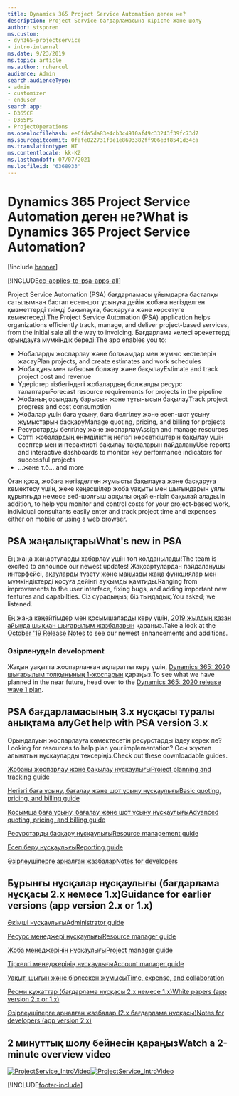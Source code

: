 ```yaml
---
title: Dynamics 365 Project Service Automation деген не?
description: Project Service бағдарламасына кіріспе және шолу
author: stsporen
ms.custom:
- dyn365-projectservice
- intro-internal
ms.date: 9/23/2019
ms.topic: article
ms.author: ruhercul
audience: Admin
search.audienceType:
- admin
- customizer
- enduser
search.app:
- D365CE
- D365PS
- ProjectOperations
ms.openlocfilehash: ee6fda5da83e4cb3c4910af49c33243f39fc73d7
ms.sourcegitcommit: 0fafe022731f0e1e8693382ff906e3f8541d34ca
ms.translationtype: HT
ms.contentlocale: kk-KZ
ms.lasthandoff: 07/07/2021
ms.locfileid: "6368933"
---
```

# <a name="what-is-dynamics-365-project-service-automation"></a><span data-ttu-id="62619-103">Dynamics 365 Project Service Automation деген не?</span><span class="sxs-lookup"><span data-stu-id="62619-103">What is Dynamics 365 Project Service Automation?</span></span>

[!include [banner](../includes/psa-now-project-operations.md)]

[!INCLUDE[cc-applies-to-psa-apps-all](../includes/cc-applies-to-psa-apps-all.md)]

<span data-ttu-id="62619-104">Project Service Automation (PSA) бағдарламасы ұйымдарға бастапқы сатылымнан бастап есеп-шот ұсынуға дейін жобаға негізделген қызметтерді тиімді бақылауға, басқаруға және көрсетуге көмектеседі.</span><span class="sxs-lookup"><span data-stu-id="62619-104">The Project Service Automation (PSA) application helps organizations efficiently track, manage, and deliver project-based services, from the initial sale all the way to invoicing.</span></span> <span data-ttu-id="62619-105">Бағдарлама келесі әрекеттерді орындауға мүмкіндік береді:</span><span class="sxs-lookup"><span data-stu-id="62619-105">The app enables you to:</span></span>

- <span data-ttu-id="62619-106">Жобаларды жоспарлау және болжамдар мен жұмыс кестелерін жасау</span><span class="sxs-lookup"><span data-stu-id="62619-106">Plan projects, and create estimates and work schedules</span></span>
- <span data-ttu-id="62619-107">Жоба құны мен табысын болжау және бақылау</span><span class="sxs-lookup"><span data-stu-id="62619-107">Estimate and track project cost and revenue</span></span>
- <span data-ttu-id="62619-108">Үдерістер тізбегіндегі жобалардың болжалды ресурс талаптары</span><span class="sxs-lookup"><span data-stu-id="62619-108">Forecast resource requirements for projects in the pipeline</span></span>
- <span data-ttu-id="62619-109">Жобаның орындалу барысын және тұтынысын бақылау</span><span class="sxs-lookup"><span data-stu-id="62619-109">Track project progress and cost consumption</span></span>
- <span data-ttu-id="62619-110">Жобалар үшін баға ұсыну, баға белгілеу және есеп-шот ұсыну жұмыстарын басқару</span><span class="sxs-lookup"><span data-stu-id="62619-110">Manage quoting, pricing, and billing for projects</span></span>
- <span data-ttu-id="62619-111">Ресурстарды белгілеу және жоспарлау</span><span class="sxs-lookup"><span data-stu-id="62619-111">Assign and manage resources</span></span>
- <span data-ttu-id="62619-112">Сәтті жобалардың өнімділіктің негізгі көрсеткіштерін бақылау үшін есептер мен интерактивті бақылау тақталарын пайдалану</span><span class="sxs-lookup"><span data-stu-id="62619-112">Use reports and interactive dashboards to monitor key performance indicators for successful projects</span></span>
- <span data-ttu-id="62619-113">...және т.б.</span><span class="sxs-lookup"><span data-stu-id="62619-113">...and more</span></span>

<span data-ttu-id="62619-114">Оған қоса, жобаға негізделген жұмысты бақылауға және басқаруға көмектесу үшін, жеке кеңесшілер жоба уақыты мен шығындарын ұялы құрылғыда немесе веб-шолғыш арқылы оңай енгізіп бақылай алады.</span><span class="sxs-lookup"><span data-stu-id="62619-114">In addition, to help you monitor and control costs for your project-based work, individual consultants easily enter and track project time and expenses either on mobile or using a web browser.</span></span>

## <a name="whats-new-in-psa"></a><span data-ttu-id="62619-115">PSA жаңалықтары</span><span class="sxs-lookup"><span data-stu-id="62619-115">What's new in PSA</span></span>
<span data-ttu-id="62619-116">Ең жаңа жаңартуларды хабарлау үшін топ қолданылады!</span><span class="sxs-lookup"><span data-stu-id="62619-116">The team is excited to announce our newest updates!</span></span> <span data-ttu-id="62619-117">Жақсартулардан пайдаланушы интерфейсі, ақауларды түзету және маңызды жаңа функциялар мен мүмкіндіктерді қосуға дейінгі ауқымды қамтиды.</span><span class="sxs-lookup"><span data-stu-id="62619-117">Ranging from improvements to the user interface, fixing bugs, and adding important new features and capabilties.</span></span> <span data-ttu-id="62619-118">Сіз сұрадыңыз; біз тыңдадық.</span><span class="sxs-lookup"><span data-stu-id="62619-118">You asked; we listened.</span></span>

<span data-ttu-id="62619-119">Ең жаңа кеңейтімдер мен қосымшаларды көру үшін, [2019 жылдың қазан айында шыққан шығарылым жазбаларын](/dynamics365-release-plan/2019wave2/index) қараңыз.</span><span class="sxs-lookup"><span data-stu-id="62619-119">Take a look at the [October '19 Release Notes](/dynamics365-release-plan/2019wave2/index) to see our newest enhancements and additions.</span></span>

### <a name="in-development"></a><span data-ttu-id="62619-120">Әзірленуде</span><span class="sxs-lookup"><span data-stu-id="62619-120">In development</span></span>
<span data-ttu-id="62619-121">Жақын уақытта жоспарланған ақпаратты көру үшін, [Dynamics 365: 2020 шығарылым толқынының 1-жоспарын](/dynamics365-release-plan/2020wave1/index) қараңыз.</span><span class="sxs-lookup"><span data-stu-id="62619-121">To see what we have planned in the near future, head over to the [Dynamics 365: 2020 release wave 1 plan](/dynamics365-release-plan/2020wave1/index).</span></span>

## <a name="get-help-with-psa-version-3x"></a><span data-ttu-id="62619-122">PSA бағдарламасының 3.x нұсқасы туралы анықтама алу</span><span class="sxs-lookup"><span data-stu-id="62619-122">Get help with PSA version 3.x</span></span>
<span data-ttu-id="62619-123">Орындалуын жоспарлауға көмектесетін ресурстарды іздеу керек пе?</span><span class="sxs-lookup"><span data-stu-id="62619-123">Looking for resources to help plan your implementation?</span></span> <span data-ttu-id="62619-124">Осы жүктеп алынатын нұсқауларды тексеріңіз.</span><span class="sxs-lookup"><span data-stu-id="62619-124">Check out these downloadable guides.</span></span>

 [<span data-ttu-id="62619-125">Жобаны жоспарлау және бақылау нұсқаулығы</span><span class="sxs-lookup"><span data-stu-id="62619-125">Project planning and tracking guide</span></span>](../psa/implementation-guides/project-planning-tracking.md)

 [<span data-ttu-id="62619-126">Негізгі баға ұсыну, бағалау және шот ұсыну нұсқаулығы</span><span class="sxs-lookup"><span data-stu-id="62619-126">Basic quoting, pricing, and billing guide</span></span>](../psa/implementation-guides/begin-quoting-pricing-billing.md)

 [<span data-ttu-id="62619-127">Қосымша баға ұсыну, бағалау және шот ұсыну нұсқаулығы</span><span class="sxs-lookup"><span data-stu-id="62619-127">Advanced quoting, pricing, and billing guide</span></span>](../psa/implementation-guides/adv-quoting-pricing-billing.md)

 [<span data-ttu-id="62619-128">Ресурстарды басқару нұсқаулығы</span><span class="sxs-lookup"><span data-stu-id="62619-128">Resource management guide</span></span>](../psa/implementation-guides/resource-management-guide.md)

 [<span data-ttu-id="62619-129">Есеп беру нұсқаулығы</span><span class="sxs-lookup"><span data-stu-id="62619-129">Reporting guide</span></span>](../psa/implementation-guides/reporting-guide.md)

 [<span data-ttu-id="62619-130">Әзірлеушілерге арналған жазбалар</span><span class="sxs-lookup"><span data-stu-id="62619-130">Notes for developers</span></span>](../psa/developer-guides/overview-dev-notes-v3.x.md)

## <a name="guidance-for-earlier-versions-app-version-2x-or-1x"></a><span data-ttu-id="62619-131">Бұрынғы нұсқалар нұсқаулығы (бағдарлама нұсқасы 2.x немесе 1.x)</span><span class="sxs-lookup"><span data-stu-id="62619-131">Guidance for earlier versions (app version 2.x or 1.x)</span></span>
 [<span data-ttu-id="62619-132">Әкімші нұсқаулығы</span><span class="sxs-lookup"><span data-stu-id="62619-132">Administrator guide</span></span>](../psa/admin-guide.md)

 [<span data-ttu-id="62619-133">Ресурс менеджері нұсқаулығы</span><span class="sxs-lookup"><span data-stu-id="62619-133">Resource manager guide</span></span>](../psa/resource-manager-guide.md)

 [<span data-ttu-id="62619-134">Жоба менеджерінің нұсқаулығы</span><span class="sxs-lookup"><span data-stu-id="62619-134">Project manager guide</span></span>](../psa/project-manager-guide.md)

 [<span data-ttu-id="62619-135">Тіркелгі менеджерінің нұсқаулығы</span><span class="sxs-lookup"><span data-stu-id="62619-135">Account manager guide</span></span>](../psa/account-manager-guide.md)

 [<span data-ttu-id="62619-136">Уақыт, шығын және бірлескен жұмысы</span><span class="sxs-lookup"><span data-stu-id="62619-136">Time, expense, and collaboration</span></span>](../psa/time-expense-collaboration-guide.md)

 [<span data-ttu-id="62619-137">Ресми құжаттар (бағдарлама нұсқасы 2.x немесе 1.x)</span><span class="sxs-lookup"><span data-stu-id="62619-137">White papers (app version 2.x or 1.x)</span></span>](../psa/white-papers.md)

 [<span data-ttu-id="62619-138">Әзірлеушілерге арналған жазбалар (2.x бағдарлама нұсқасы)</span><span class="sxs-lookup"><span data-stu-id="62619-138">Notes for developers (app version 2.x)</span></span>](../psa/developer-guides/add-custom-qoi-forms-v2.x.md)

 ## <a name="watch-a-2-minute-overview-video"></a><span data-ttu-id="62619-139">2 минуттық шолу бейнесін қараңыз</span><span class="sxs-lookup"><span data-stu-id="62619-139">Watch a 2-minute overview video</span></span>
 <a name="heroArea"></a> <span data-ttu-id="62619-140">[![ProjectService_IntroVideo](../psa/media/project-service-intro-video.png "ProjectService_IntroVideo")](https://go.microsoft.com/fwlink/p/?LinkId=799457)</span><span class="sxs-lookup"><span data-stu-id="62619-140">[![ProjectService_IntroVideo](../psa/media/project-service-intro-video.png "ProjectService_IntroVideo")](https://go.microsoft.com/fwlink/p/?LinkId=799457)</span></span>




[!INCLUDE[footer-include](../includes/footer-banner.md)]
